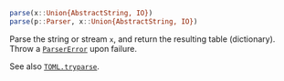 ```julia
parse(x::Union{AbstractString, IO})
parse(p::Parser, x::Union{AbstractString, IO})
```

Parse the string  or stream `x`, and return the resulting table (dictionary). Throw a [`ParserError`](@ref) upon failure.

See also [`TOML.tryparse`](@ref).
